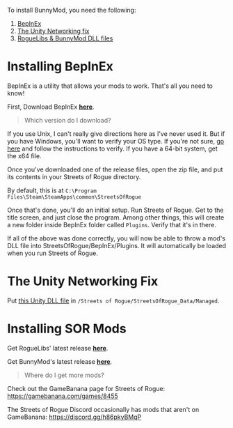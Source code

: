 ﻿
To install BunnyMod, you need the following:
1. [BepInEx](#Installing-BepInEx)
2. [The Unity Networking fix](#Unity-Networking-Fix)
3. [RogueLibs & BunnyMod DLL files](#Installing-SOR-Mods)

# Installing BepInEx

BepInEx is a utility that allows your mods to work. That's all you need to know!

First, Download BepInEx **[here](https://github.com/BepInEx/BepInEx/releases)**.

> Which version do I download? 

If you use Unix, I can't really give directions here as I've never used it. But if you have Windows, you'll want to verify your OS type. If you're not sure, [go here](https://steamcommunity.com/linkfilter/?url=https://support.microsoft.com/en-us/windows/which-version-of-windows-operating-system-am-i-running-628bec99-476a-2c13-5296-9dd081cdd808) and follow the instructions to verify. If you have a 64-bit system, get the x64 file.

Once you've downloaded one of the release files, open the zip file, and put its contents in your Streets of Rogue directory.

By default, this is at `C:\Program Files\Steam\SteamApps\common\StreetsOfRogue`

Once that's done, you'll do an initial setup. Run Streets of Rogue. Get to the title screen, and just close the program. Among other things, this will create a new folder inside BepInEx folder called `Plugins`. Verify that it's in there.

If all of the above was done correctly, you will now be able to throw a mod's DLL file into StreetsOfRogue/BepInEx/Plugins. It will automatically be loaded when you run Streets of Rogue.

# The Unity Networking Fix

Put [this Unity DLL file](/Hosted/UnityEngine.Networking.dll) in `/Streets of Rogue/StreetsOfRogue_Data/Managed`.

# Installing SOR Mods

Get RogueLibs' latest release **[here](https://github.com/Abbysssal/RogueLibs/releases/latest)**.

Get BunnyMod's latest release **[here](https://github.com/Freiling87/BunnyMod/releases/latest)**.

> Where do I get more mods?

Check out the GameBanana page for Streets of Rogue: https://gamebanana.com/games/8455

The Streets of Rogue Discord occasionally has mods that aren't on GameBanana: https://discord.gg/h86pkyBMqP
